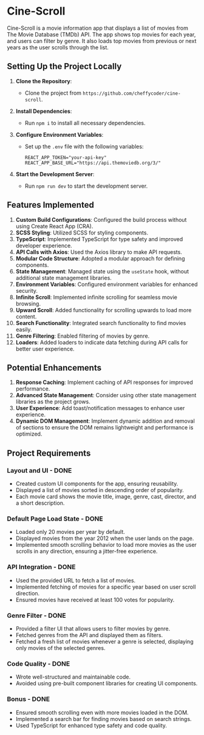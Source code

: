 # Cine-Scroll
Cine-Scroll is a movie information app that displays a list of movies from The Movie Database (TMDb) API. The app shows top movies for each year, and users can filter by genre. It also loads top movies from previous or next years as the user scrolls through the list.


## Setting Up the Project Locally

1. **Clone the Repository**:
   - Clone the project from `https://github.com/cheffycoder/cine-scroll`.

2. **Install Dependencies**:
   - Run `npm i` to install all necessary dependencies.

3. **Configure Environment Variables**:
   - Set up the `.env` file with the following variables:
     ```env
     REACT_APP_TOKEN="your-api-key"
     REACT_APP_BASE_URL="https://api.themoviedb.org/3/"
     ```

4. **Start the Development Server**:
   - Run `npm run dev` to start the development server.

## Features Implemented
1. **Custom Build Configurations**: Configured the build process without using Create React App (CRA).
2. **SCSS Styling**: Utilized SCSS for styling components.
3. **TypeScript**: Implemented TypeScript for type safety and improved developer experience.
4. **API Calls with Axios**: Used the Axios library to make API requests.
5. **Modular Code Structure**: Adopted a modular approach for defining components.
6. **State Management**: Managed state using the `useState` hook, without additional state management libraries.
7. **Environment Variables**: Configured environment variables for enhanced security.
8. **Infinite Scroll**: Implemented infinite scrolling for seamless movie browsing.
9. **Upward Scroll**: Added functionality for scrolling upwards to load more content.
10. **Search Functionality**: Integrated search functionality to find movies easily.
11. **Genre Filtering**: Enabled filtering of movies by genre.
12. **Loaders**: Added loaders to indicate data fetching during API calls for better user experience.

## Potential Enhancements

1. **Response Caching**: Implement caching of API responses for improved performance.
2. **Advanced State Management**: Consider using other state management libraries as the project grows.
3. **User Experience**: Add toast/notification messages to enhance user experience.
4. **Dynamic DOM Management**: Implement dynamic addition and removal of sections to ensure the DOM remains lightweight and performance is optimized.


## Project Requirements

### Layout and UI - DONE

- Created custom UI components for the app, ensuring reusability.
- Displayed a list of movies sorted in descending order of popularity.
- Each movie card shows the movie title, image, genre, cast, director, and a short description.

### Default Page Load State - DONE

- Loaded only 20 movies per year by default.
- Displayed movies from the year 2012 when the user lands on the page.
- Implemented smooth scrolling behavior to load more movies as the user scrolls in any direction, ensuring a jitter-free experience.

### API Integration - DONE

- Used the provided URL to fetch a list of movies.
- Implemented fetching of movies for a specific year based on user scroll direction.
- Ensured movies have received at least 100 votes for popularity.

### Genre Filter - DONE

- Provided a filter UI that allows users to filter movies by genre.
- Fetched genres from the API and displayed them as filters.
- Fetched a fresh list of movies whenever a genre is selected, displaying only movies of the selected genres.

### Code Quality - DONE

- Wrote well-structured and maintainable code.
- Avoided using pre-built component libraries for creating UI components.

### Bonus  - DONE

- Ensured smooth scrolling even with more movies loaded in the DOM.
- Implemented a search bar for finding movies based on search strings.
- Used TypeScript for enhanced type safety and code quality.